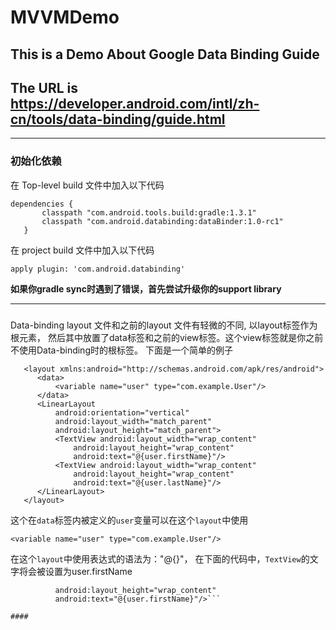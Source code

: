 # MVVMDemo
## This is a Demo About Google Data Binding Guide
## The URL is https://developer.android.com/intl/zh-cn/tools/data-binding/guide.html

---

### 初始化依赖

在 Top-level build 文件中加入以下代码

    dependencies {
           classpath "com.android.tools.build:gradle:1.3.1"
           classpath "com.android.databinding:dataBinder:1.0-rc1"
       }

在 project build 文件中加入以下代码

    apply plugin: 'com.android.databinding'

**如果你gradle sync时遇到了错误，首先尝试升级你的support library**

---

###
Data-binding layout 文件和之前的layout 文件有轻微的不同, 以layout标签作为根元素，
然后其中放置了data标签和之前的view标签。这个view标签就是你之前不使用Data-binding时的根标签。
下面是一个简单的例子
```<?xml version="1.0" encoding="utf-8"?>
   <layout xmlns:android="http://schemas.android.com/apk/res/android">
      <data>
          <variable name="user" type="com.example.User"/>
      </data>
      <LinearLayout
          android:orientation="vertical"
          android:layout_width="match_parent"
          android:layout_height="match_parent">
          <TextView android:layout_width="wrap_content"
              android:layout_height="wrap_content"
              android:text="@{user.firstName}"/>
          <TextView android:layout_width="wrap_content"
              android:layout_height="wrap_content"
              android:text="@{user.lastName}"/>
      </LinearLayout>
   </layout>
```
这个在`data`标签内被定义的`user`变量可以在这个`layout`中使用

```<variable name="user" type="com.example.User"/>```

在这个`layout`中使用表达式的语法为："@{}"，
在下面的代码中，`TextView`的文字将会被设置为user.firstName

```<TextView android:layout_width="wrap_content"
          android:layout_height="wrap_content"
          android:text="@{user.firstName}"/>```

####



